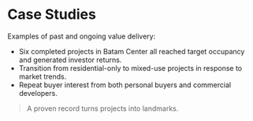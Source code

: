 # Case Studies

Examples of past and ongoing value delivery:

- Six completed projects in Batam Center all reached target occupancy and generated investor returns.
- Transition from residential-only to mixed-use projects in response to market trends.
- Repeat buyer interest from both personal buyers and commercial developers.

> A proven record turns projects into landmarks.